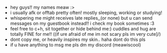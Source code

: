 
- hey guys!! my names meaw :>
- i usually afk or offtab pretty often! mostly sleeping, working or studying!
- whispering me might receives late replies,,(or none) but u can send messages on my guestbook instead!! i check my book sometimes :3
- feel free to c+h, sit together or hide behind me:) cuddles and hug are totally FINE for me!! ((if ure afraid of me im not scary pls im very cute]/)
- dont copy me, or heavily inspires my skin.. haha dont do this pls
- if u have anything to msg me pls dm my discord (meawiscool)
